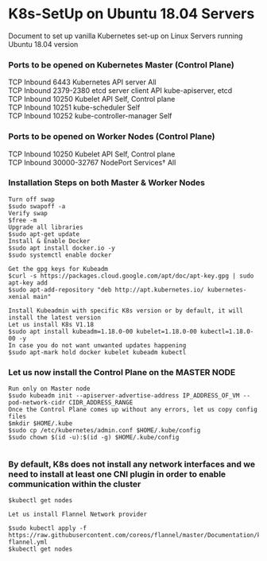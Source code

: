 # K8s-SetUp on Ubuntu 18.04 Servers

Document to set up vanilla Kubernetes set-up on Linux Servers running Ubuntu 18.04 version

### Ports to be opened on Kubernetes Master (Control Plane)

TCP	Inbound	6443	Kubernetes API server	All<br />
TCP	Inbound	2379-2380	etcd server client API	kube-apiserver, etcd<br />
TCP	Inbound	10250	Kubelet API	Self, Control plane<br />
TCP	Inbound	10251	kube-scheduler	Self<br />
TCP	Inbound	10252	kube-controller-manager	Self<br />

### Ports to be opened on Worker Nodes (Control Plane)

TCP	Inbound	10250	Kubelet API	Self, Control plane<br />
TCP	Inbound	30000-32767	NodePort Services†	All<br />

### Installation Steps on both Master & Worker Nodes

```
Turn off swap
$sudo swapoff -a
Verify swap
$free -m
Upgrade all libraries
$sudo apt-get update 
Install & Enable Docker
$sudo apt install docker.io -y
$sudo systemctl enable docker
  
Get the gpg keys for Kubeadm
$curl -s https://packages.cloud.google.com/apt/doc/apt-key.gpg | sudo apt-key add
$sudo apt-add-repository "deb http://apt.kubernetes.io/ kubernetes-xenial main"

Install Kubeadmin with specific K8s version or by default, it will install the latest version
Let us install K8s V1.18
$sudo apt install kubeadm=1.18.0-00 kubelet=1.18.0-00 kubectl=1.18.0-00 -y
In case you do not want unwanted updates happening
$sudo apt-mark hold docker kubelet kubeadm kubectl

```
  

### Let us now install the Control Plane on the MASTER NODE

```
Run only on Master node
$sudo kubeadm init --apiserver-advertise-address IP_ADDRESS_OF_VM --pod-network-cidr CIDR_ADDRESS_RANGE
Once the Control Plane comes up without any errors, let us copy config files
$mkdir $HOME/.kube
$sudo cp /etc/kubernetes/admin.conf $HOME/.kube/config
$sudo chown $(id -u):$(id -g) $HOME/.kube/config
  
```

### By default, K8s does not install any network interfaces and we need to install at least one CNI plugin in order to enable communication within the cluster

```
$kubectl get nodes

Let us install Flannel Network provider

$sudo kubectl apply -f https://raw.githubusercontent.com/coreos/flannel/master/Documentation/kube-flannel.yml
$kubectl get nodes

```


